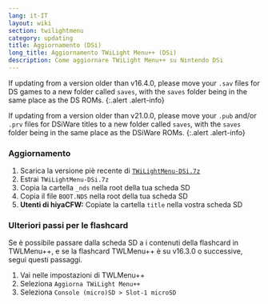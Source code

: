 ```yaml
---
lang: it-IT
layout: wiki
section: twilightmenu
category: updating
title: Aggiornamento (DSi)
long_title: Aggiornamento TWiLight Menu++ (DSi)
description: Come aggiornare TWiLight Menu++ su Nintendo DSi
---
```


If updating from a version older than v16.4.0, please move your `.sav` files for DS games to a new folder called `saves`, with the `saves` folder being in the same place as the DS ROMs.
{:.alert .alert-info}

If updating from a version older than v21.0.0, please move your `.pub` and/or `.prv` files for DSiWare titles to a new folder called `saves`, with the `saves` folder being in the same place as the DSiWare ROMs.
{:.alert .alert-info}

### Aggiornamento
1. Scarica la versione piè recente di [`TWiLightMenu-DSi.7z`](https://github.com/DS-Homebrew/TWiLightMenu/releases/latest/download/TWiLightMenu-DSi.7z)
1. Estrai `TWiLightMenu-DSi.7z`
1. Copia la cartella `_nds` nella root della tua scheda SD
1. Copia il file `BOOT.NDS` nella root della tua scheda SD
1. **Utenti di hiyaCFW:** Copiate la cartella `title` nella vostra scheda SD

### Ulteriori passi per le flashcard

Se è possibile passare dalla scheda SD a i contenuti della flashcard in TWLMenu++, e se la flashcard TWLMenu++ è su v16.3.0 o successive, segui questi passaggi.

1. Vai nelle impostazioni di TWLMenu++
1. Seleziona `Aggiorna TWiLight Menu++`
1. Seleziona `Console (micro)SD > Slot-1 microSD`
